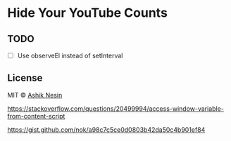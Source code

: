 # Hide Your YouTube Counts

## TODO
- [ ] Use observeEl instead of setInterval

## License
MIT © [Ashik Nesin](http://ashiknesin.com)


https://stackoverflow.com/questions/20499994/access-window-variable-from-content-script

https://gist.github.com/nok/a98c7c5ce0d0803b42da50c4b901ef84
